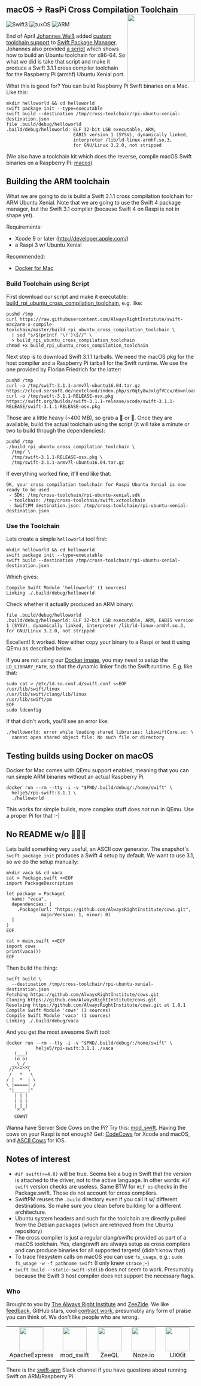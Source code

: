 <h2>macOS -> RasPi Cross Compilation Toolchain
  <img src="http://zeezide.com/img/rpi-swift.svg?2"
       align="right" width="180" height="180" />
</h2>

![Swift3](https://img.shields.io/badge/swift-3-blue.svg)
![tuxOS](https://img.shields.io/badge/os-Xenial-green.svg?style=flat)
![ARM](https://img.shields.io/badge/cpu-ARM-red.svg?style=flat)

End of April
[Johannes Weiß](https://github.com/weissi)
added
[custom toolchain support](https://github.com/apple/swift-package-manager/pull/1098)
to 
[Swift Package Manager](https://github.com/apple/swift-package-manager).
Johannes also provided 
[a script](https://github.com/apple/swift-package-manager/blob/master/Utilities/build_ubuntu_cross_compilation_toolchain)
which shows how to build an Ubuntu toolchain for x86-64.
So what we did is take that script and make it produce a Swift 3.1.1 cross 
compiler toolchain for the Raspberry Pi (armhf) Ubuntu Xenial port.

What this is good for?
You can build Raspberry Pi Swift binaries on a Mac. Like this:
```
mkdir helloworld && cd helloworld
swift package init --type=executable
swift build --destination /tmp/cross-toolchain/rpi-ubuntu-xenial-destination.json
file .build/debug/helloworld
.build/debug/helloworld: ELF 32-bit LSB executable, ARM, 
                         EABI5 version 1 (SYSV), dynamically linked, 
                         interpreter /lib/ld-linux-armhf.so.3, 
                         for GNU/Linux 3.2.0, not stripped
```

(We also have a toolchain kit which does the reverse, compile macOS Swift 
 binaries on a Raspberry Pi: [macos](macos/README.md))

## Building the ARM toolchain

What we are going to do is build a Swift 3.1.1 cross compilation toolchain
for ARM Ubuntu Xenial.
Note that we are going to use the Swift 4 package manager, but the Swift 3.1
compiler (because Swift 4 on Raspi is not in shape yet).

Requirements:
- Xcode 9 or later (http://developer.apple.com/)
- a Raspi 3 w/ Ubuntu Xenial

Recommended:
- [Docker for Mac](https://docs.docker.com/docker-for-mac/install/)

### Build Toolchain using Script

First download our script and make it executable:
[build_rpi_ubuntu_cross_compilation_toolchain](https://raw.githubusercontent.com/AlwaysRightInstitute/swift-mac2arm-x-compile-toolchain/master/build_rpi_ubuntu_cross_compilation_toolchain),
e.g. like:

```
pushd /tmp
curl https://raw.githubusercontent.com/AlwaysRightInstitute/swift-mac2arm-x-compile-toolchain/master/build_rpi_ubuntu_cross_compilation_toolchain \
  | sed "s/$(printf '\r')\$//" \
  > build_rpi_ubuntu_cross_compilation_toolchain
chmod +x build_rpi_ubuntu_cross_compilation_toolchain
```

Next step is to download Swift 3.1.1 tarballs. 
We need the macOS pkg for the host compiler and a Raspberry Pi tarball for the
Swift runtime. We use the one provided by Florian Friedrich for the latter:

```
pushd /tmp
curl -o /tmp/swift-3.1.1-armv7l-ubuntu16.04.tar.gz https://cloud.sersoft.de/nextcloud/index.php/s/0qty8wJxlgfVCcx/download
curl -o /tmp/swift-3.1.1-RELEASE-osx.pkg https://swift.org/builds/swift-3.1.1-release/xcode/swift-3.1.1-RELEASE/swift-3.1.1-RELEASE-osx.pkg
```
Those are a little heavy (~400 MB), so grab a 🍺 or 🍻.
Once they are available, build the actual toolchain using the script
(it will take a minute or two to build through the dependencies):

```
pushd /tmp
./build_rpi_ubuntu_cross_compilation_toolchain \
  /tmp/ \
  /tmp/swift-3.1.1-RELEASE-osx.pkg \
  /tmp/swift-3.1.1-armv7l-ubuntu16.04.tar.gz
```

If everything worked fine, it'll end like that:
```
OK, your cross compilation toolchain for Raspi Ubuntu Xenial is now ready to be used
 - SDK: /tmp/cross-toolchain/rpi-ubuntu-xenial.sdk
 - toolchain: /tmp/cross-toolchain/swift.xctoolchain
 - SwiftPM destination.json: /tmp/cross-toolchain/rpi-ubuntu-xenial-destination.json
```

### Use the Toolchain

Lets create a simple `helloworld` tool first:

```
mkdir helloworld && cd helloworld
swift package init --type=executable
swift build --destination /tmp/cross-toolchain/rpi-ubuntu-xenial-destination.json
```

Which gives:
```
Compile Swift Module 'helloworld' (1 sources)
Linking ./.build/debug/helloworld
```

Check whether it actually produced an ARM binary:
```
file .build/debug/helloworld
.build/debug/helloworld: ELF 32-bit LSB executable, ARM, EABI5 version 1 (SYSV), dynamically linked, interpreter /lib/ld-linux-armhf.so.3, for GNU/Linux 3.2.0, not stripped
```

Excellent! It worked. Now either copy your binary to a Raspi or test it using
QEmu as described below.

If you are not using our 
[Docker image](https://hub.docker.com/r/helje5/rpi-swift/),
you may need to setup the `LD_LIBRARY_PATH`, so that the dynamic linker finds
the Swift runtime. E.g. like that:

```
sudo cat > /etc/ld.so.conf.d/swift.conf <<EOF
/usr/lib/swift/linux
/usr/lib/swift/clang/lib/linux
/usr/lib/swift/pm
EOF
sudo ldconfig
```

If that didn't work, you'll see an error like:

    ./helloworld: error while loading shared libraries: libswiftCore.so: \
      cannot open shared object file: No such file or directory


## Testing builds using Docker on macOS

Docker for Mac comes with QEmu support enabled, meaning that you can run
simple ARM binaries without an actual Raspberry Pi.

```
docker run --rm --tty -i -v "$PWD/.build/debug/:/home/swift" \
  helje5/rpi-swift:3.1.1 \
  ./helloworld
```

This works for simple builds, more complex stuff does not run in QEmu. Use
a proper Pi for that :-)


## No README w/o 🐄🐄🐄

Lets build something very useful, an ASCII cow generator.
The snapshot's `swift package init` produces a Swift 4 setup by default.
We want to use 3.1, so we do the setup manually:

```
mkdir vaca && cd vaca
cat > Package.swift <<EOF
import PackageDescription

let package = Package(
  name: "vaca",
  dependencies: [
    .Package(url: "https://github.com/AlwaysRightInstitute/cows.git",
             majorVersion: 1, minor: 0)
  ]
)
EOF

cat > main.swift <<EOF
import cows
print(vaca())
EOF
```

Then build the thing:

```
swift build \
  --destination /tmp/cross-toolchain/rpi-ubuntu-xenial-destination.json
Fetching https://github.com/AlwaysRightInstitute/cows.git
Cloning https://github.com/AlwaysRightInstitute/cows.git
Resolving https://github.com/AlwaysRightInstitute/cows.git at 1.0.1
Compile Swift Module 'cows' (3 sources)
Compile Swift Module 'vaca' (1 sources)
Linking ./.build/debug/vaca
```

And you get the most awesome Swift tool:

```
docker run --rm --tty -i -v "$PWD/.build/debug/:/home/swift" \
           helje5/rpi-swift:3.1.1 ./vaca
   (___)
   (o o)
  __\_/__
 //^^*^^\
 /   *   \
/ |  *  | \
\ |=====| /
 "|_____|"
   | | |
   | | |
   |_|_|
    ^ ^
   COWNT
```

Wanna have Server Side Cows on the Pi? Try this:
[mod_swift](http://mod-swift.org/raspberrypi/).
Having the cows on your Raspi is not enough?
Get: [CodeCows](https://itunes.apple.com/de/app/codecows/id1176112058) 
for Xcode and macOS,
and [ASCII Cows](https://itunes.apple.com/de/app/ascii-cows/id1176152684)
for iOS.


## Notes of interest

- `#if swift(>=4.0)` will be true. Seems like a bug in Swift that the version
  is attached to the driver, not to the active language.
  In other words: `#if swift` version checks are useless.
  Same BTW for `#if os` checks in the Package.swift. Those do not account for
  cross compilers.
- SwiftPM reuses the `.build` directory even if you call it w/ 
  different destinations. So make sure you clean before building for a
  different architecture.
- Ubuntu system headers and such for the toolchain are directly pulled
  from the Debian packages (which are retrieved from the Ubuntu repository)
- The cross compiler is just a regular clang/swiftc provided as part of
  a macOS toolchain. Yes, clang/swift are always setup as cross compilers
  and can produce binaries for all supported targets! (didn't know that)
- To trace filesystem calls on macOS you can use `fs_usage`, e.g.:
  `sudo fs_usage -w -f pathname swift` (I only knew `strace` ;-)
- `swift build --static-swift-stdlib` does not seem to work. Presumably because
  the Swift 3 host compiler does not support the necessary flags.

### Who

Brought to you by
[The Always Right Institute](http://www.alwaysrightinstitute.com)
and
[ZeeZide](http://zeezide.de).
We like 
[feedback](https://twitter.com/ar_institute), 
GitHub stars, 
cool [contract work](http://zeezide.com/en/services/services.html),
presumably any form of praise you can think of.
We don't like people who are wrong.

<table width="100%" border="0">
  <tr>
    <td align="center" width="20%">
      <a href="http://apacheexpress.io"
        ><img src="http://zeezide.com/img/ApexIcon128.png" width="64" height="64" /></a>
    	<br />
    	ApacheExpress
    </td>
    <td align="center" width="20%">
      <a href="http://mod-swift.org"
        ><img src="http://zeezide.com/img/mod_swift-128x128.png" width="64" height="64" /></a>
    	<br />
    	mod_swift
    </td>
    <td align="center" width="20%">
      <a href="http://zeeql.io"
        ><img src="http://zeezide.com/img/ZeeQLIconQL128.png" width="64" height="64" /></a>
      <br />
      ZeeQL
    </td>
    <td align="center" width="20%">
      <a href="http://noze.io"
        ><img src="https://pbs.twimg.com/profile_images/725354235056017409/poiNAOlB_400x400.jpg" width="64" height="64" /></a>
      <br />
      Noze.io
    </td>
    <td align="center" width="20%">
      <a href="https://github.com/ZeeZide/UXKit"
        ><img src="http://zeezide.com/img/UXKitIcon1024.png" width="64" height="64" /></a>
      <br />
      UXKit
    </td>
  </tr>
</table>

There is the [swift-arm](https://slackpass.io/swift-arm) Slack channel
if you have questions about running Swift on ARM/Raspberry Pi.
